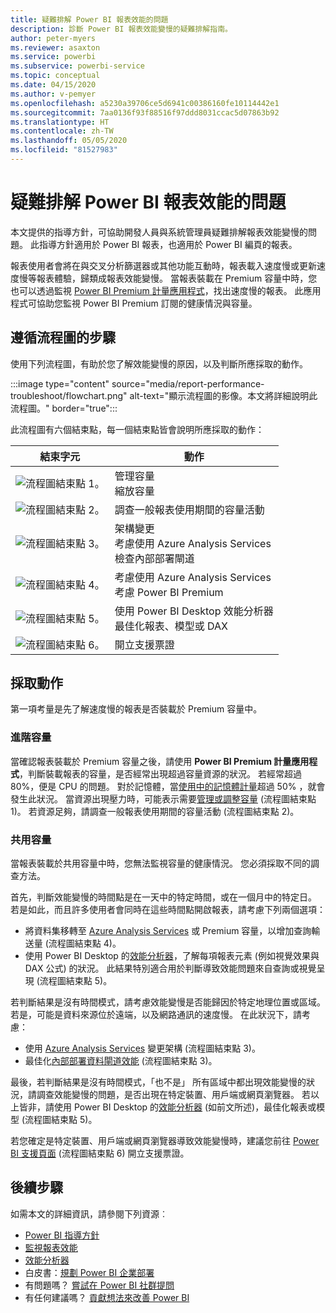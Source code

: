 ```yaml
---
title: 疑難排解 Power BI 報表效能的問題
description: 診斷 Power BI 報表效能變慢的疑難排解指南。
author: peter-myers
ms.reviewer: asaxton
ms.service: powerbi
ms.subservice: powerbi-service
ms.topic: conceptual
ms.date: 04/15/2020
ms.author: v-pemyer
ms.openlocfilehash: a5230a39706ce5d6941c00386160fe10114442e1
ms.sourcegitcommit: 7aa0136f93f88516f97ddd8031ccac5d07863b92
ms.translationtype: HT
ms.contentlocale: zh-TW
ms.lasthandoff: 05/05/2020
ms.locfileid: "81527983"
---
```

# <a name="troubleshoot-report-performance-in-power-bi"></a>疑難排解 Power BI 報表效能的問題

本文提供的指導方針，可協助開發人員與系統管理員疑難排解報表效能變慢的問題。 此指導方針適用於 Power BI 報表，也適用於 Power BI 編頁的報表。

報表使用者會將在與交叉分析篩選器或其他功能互動時，報表載入速度慢或更新速度慢等報表體驗，歸類成報表效能變慢。 當報表裝載在 Premium 容量中時，您也可以透過監視 [Power BI Premium 計量應用程式](../service-admin-premium-monitor-capacity.md)，找出速度慢的報表。 此應用程式可協助您監視 Power BI Premium 訂閱的健康情況與容量。

## <a name="follow-flowchart-steps"></a>遵循流程圖的步驟

使用下列流程圖，有助於您了解效能變慢的原因，以及判斷所應採取的動作。

:::image type="content" source="media/report-performance-troubleshoot/flowchart.png" alt-text="顯示流程圖的影像。本文將詳細說明此流程圖。" border="true":::

此流程圖有六個結束點，每一個結束點皆會說明所應採取的動作：

|結束字元|動作|
|---------|---------|
|![流程圖結束點 1。](media/common/icon-01-red-30x30.png)|管理容量<br />縮放容量 |
|![流程圖結束點 2。](media/common/icon-02-red-30x30.png)|調查一般報表使用期間的容量活動|
|![流程圖結束點 3。](media/common/icon-03-red-30x30.png)|架構變更<br />考慮使用 Azure Analysis Services<br />檢查內部部署閘道|
|![流程圖結束點 4。](media/common/icon-04-red-30x30.png)|考慮使用 Azure Analysis Services<br />考慮 Power BI Premium|
|![流程圖結束點 5。](media/common/icon-05-red-30x30.png)|使用 Power BI Desktop 效能分析器<br />最佳化報表、模型或 DAX|
|![流程圖結束點 6。](media/common/icon-06-red-30x30.png)|開立支援票證|

## <a name="take-action"></a>採取動作

第一項考量是先了解速度慢的報表是否裝載於 Premium 容量中。

### <a name="premium-capacity"></a>進階容量

當確認報表裝載於 Premium 容量之後，請使用 **Power BI Premium 計量應用程式**，判斷裝載報表的容量，是否經常出現超過容量資源的狀況。 若經常超過 80%，便是 CPU 的問題。 對於記憶體，當[使用中的記憶體計量](../service-premium-metrics-app.md#the-active-memory-metric)超過 50% ，就會發生此狀況。 當資源出現壓力時，可能表示需要[管理或調整容量](../service-admin-premium-manage.md) (流程圖結束點 1)。 若資源足夠，請調查一般報表使用期間的容量活動 (流程圖結束點 2)。

### <a name="shared-capacity"></a>共用容量

當報表裝載於共用容量中時，您無法監視容量的健康情況。 您必須採取不同的調查方法。

首先，判斷效能變慢的時間點是在一天中的特定時間，或在一個月中的特定日。 若是如此，而且許多使用者會同時在這些時間點開啟報表，請考慮下列兩個選項：

- 將資料集移轉至 [Azure Analysis Services](/azure/analysis-services/analysis-services-overview) 或 Premium 容量，以增加查詢輸送量 (流程圖結束點 4)。
- 使用 Power BI Desktop 的[效能分析器](../desktop-performance-analyzer.md)，了解每項報表元素 (例如視覺效果與 DAX 公式) 的狀況。 此結果特別適合用於判斷導致效能問題來自查詢或視覺呈現 (流程圖結束點 5)。

若判斷結果是沒有時間模式，請考慮效能變慢是否能歸因於特定地理位置或區域。 若是，可能是資料來源位於遠端，以及網路通訊的速度慢。 在此狀況下，請考慮：

- 使用 [Azure Analysis Services](/azure/analysis-services/analysis-services-overview) 變更架構 (流程圖結束點 3)。
- 最佳化[內部部署資料閘道效能](/data-integration/gateway/service-gateway-performance) (流程圖結束點 3)。

最後，若判斷結果是沒有時間模式，「也不是」  所有區域中都出現效能變慢的狀況，請調查效能變慢的問題，是否出現在特定裝置、用戶端或網頁瀏覽器。 若以上皆非，請使用 Power BI Desktop 的[效能分析器](../desktop-performance-analyzer.md) (如前文所述)，最佳化報表或模型 (流程圖結束點 5)。

若您確定是特定裝置、用戶端或網頁瀏覽器導致效能變慢時，建議您前往 [Power BI 支援頁面](https://powerbi.microsoft.com/support/) (流程圖結束點 6) 開立支援票證。

## <a name="next-steps"></a>後續步驟

如需本文的詳細資訊，請參閱下列資源︰

- [Power BI 指導方針](index.yml)
- [監視報表效能](monitor-report-performance.md)
- [效能分析器](../desktop-performance-analyzer.md)
- 白皮書：[規劃 Power BI 企業部署](https://go.microsoft.com/fwlink/?linkid=2057861)
- 有問題嗎？ [嘗試在 Power BI 社群提問](https://community.powerbi.com/)
- 有任何建議嗎？ [貢獻想法來改善 Power BI](https://ideas.powerbi.com/)
